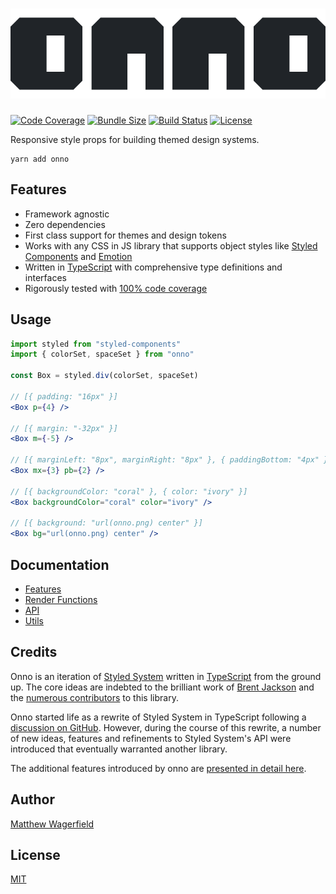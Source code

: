# [![onno](https://raw.githubusercontent.com/wagerfield/onno/master/assets/onno.svg?sanitize=true)][onno]

[![Code Coverage](https://img.shields.io/codecov/c/github/wagerfield/onno.svg?color=4C8&style=flat-square)][codecov]
[![Bundle Size](https://img.shields.io/bundlephobia/minzip/onno.svg?color=4C8&style=flat-square&label=size)][bundlephobia]
[![Build Status](https://img.shields.io/circleci/build/github/wagerfield/onno.svg?color=4C8&style=flat-square)][circleci]
[![License](https://img.shields.io/github/license/wagerfield/onno.svg?color=4C8&style=flat-square)][license]

Responsive style props for building themed design systems.

    yarn add onno

## Features

- Framework agnostic
- Zero dependencies
- First class support for themes and design tokens
- Works with any CSS in JS library that supports object styles like [Styled Components][styled-components] and [Emotion][emotion]
- Written in [TypeScript][typescript] with comprehensive type definitions and interfaces
- Rigorously tested with [100% code coverage][codecov]

## Usage

```jsx
import styled from "styled-components"
import { colorSet, spaceSet } from "onno"

const Box = styled.div(colorSet, spaceSet)

// [{ padding: "16px" }]
<Box p={4} />

// [{ margin: "-32px" }]
<Box m={-5} />

// [{ marginLeft: "8px", marginRight: "8px" }, { paddingBottom: "4px" }]
<Box mx={3} pb={2} />

// [{ backgroundColor: "coral" }, { color: "ivory" }]
<Box backgroundColor="coral" color="ivory" />

// [{ background: "url(onno.png) center" }]
<Box bg="url(onno.png) center" />
```

## Documentation

- [Features](https://github.com/wagerfield/onno/blob/master/docs/features.md)
- [Render Functions](https://github.com/wagerfield/onno/blob/master/docs/render-functions.md)
- [API](https://github.com/wagerfield/onno/blob/master/docs/api.md)
- [Utils](https://github.com/wagerfield/onno/blob/master/docs/utils.md)

## Credits

Onno is an iteration of [Styled System][styled-system] written in [TypeScript][typescript] from the ground up. The core ideas are indebted to the brilliant work of [Brent Jackson][jxnblk] and the [numerous contributors][styled-system-contributors] to this library.

Onno started life as a rewrite of Styled System in TypeScript following a [discussion on GitHub][styled-system-comment]. However, during the course of this rewrite, a number of new ideas, features and refinements to Styled System's API were introduced that eventually warranted another library.

The additional features introduced by onno are [presented in detail here](https://github.com/wagerfield/onno/blob/master/docs/features.md#features).

## Author

[Matthew Wagerfield][github]

## License

[MIT][license]

[onno]: https://onnojs.com
[github]: https://github.com/wagerfield
[license]: https://github.com/wagerfield/onno/blob/master/license
[bundlephobia]: https://bundlephobia.com/result?p=onno
[circleci]: https://circleci.com/gh/wagerfield/onno
[codecov]: https://codecov.io/gh/wagerfield/onno
[emotion]: https://emotion.sh
[styled-components]: https://styled-components.com
[styled-system]: https://styled-system.com
[styled-system-contributors]: https://github.com/styled-system/styled-system/graphs/contributors
[styled-system-comment]: https://github.com/styled-system/styled-system/issues/463#issuecomment-487167817
[typescript]: https://www.typescriptlang.org
[jxnblk]: https://jxnblk.com
